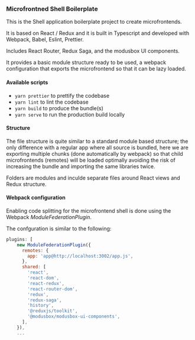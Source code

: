 ### Microfrontned Shell Boilerplate

This is the Shell application boilerplate project to create microfrontends.

It is based on React / Redux and it is built in Typescript and developed with Webpack, Babel, Eslint, Prettier.

Includes React Router, Redux Saga, and the modusbox UI components.

It provides a basic module structure ready to be used, a webpack configuration that exports the microfrontend so that it can be lazy loaded.

#### Available scripts

 - `yarn prettier` to prettify the codebase
 - `yarn lint` to lint the codebase
 - `yarn build` to produce the bundle(s)
 - `yarn serve` to run the production build locally

#### Structure

The file structure is quite similar to a standard module based structure; the only difference with a regular app where all source is bundled, here we are exporting multiple chunks (done automatically by webpack) so that child microfrontends (remotes) will be loaded optimally avoiding the risk of increasing the bundle and importing the same libraries twice.

Folders are modules and inculde separate files around React views and Redux structure.


#### Webpack configuration

Enabling code splitting for the microfrontend shell is done using the Webpack _ModuleFederationPlugin_.

The confguration is similar to the following: 
```javascript
plugins: [
    new ModuleFederationPlugin({
      remotes: {
        app: 'app@http://localhost:3002/app.js',
      },
      shared: [
        'react',
        'react-dom',
        'react-redux',
        'react-router-dom',
        'redux',
        'redux-saga',
        'history',
        '@reduxjs/toolkit',
        '@modusbox/modusbox-ui-components',
      ],
    }),
    ...
````

